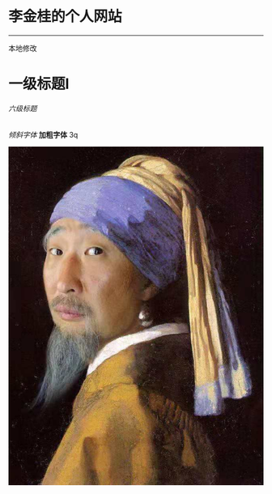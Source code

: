 # 李金桂的个人网站
---------------------
本地修改
# 一级标题I
###### 六级标题
*倾斜字体*
**加粗字体**
3q

![funnyPic](./picture/a.jpg?raw=true, "搞笑")
 
